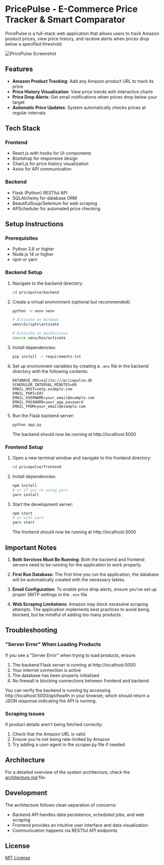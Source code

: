 # PricePulse - E-Commerce Price Tracker & Smart Comparator

PricePulse is a full-stack web application that allows users to track Amazon product prices, view price history, and receive alerts when prices drop below a specified threshold.

![PricePulse Screenshot](https://via.placeholder.com/800x450?text=PricePulse+Screenshot)

## Features

- **Amazon Product Tracking**: Add any Amazon product URL to track its price
- **Price History Visualization**: View price trends with interactive charts
- **Price Drop Alerts**: Get email notifications when prices drop below your target
- **Automatic Price Updates**: System automatically checks prices at regular intervals

## Tech Stack

### Frontend
- React.js with hooks for UI components
- Bootstrap for responsive design
- Chart.js for price history visualization
- Axios for API communication

### Backend
- Flask (Python) RESTful API
- SQLAlchemy for database ORM
- BeautifulSoup/Selenium for web scraping
- APScheduler for automated price checking

## Setup Instructions

### Prerequisites

- Python 3.8 or higher
- Node.js 14 or higher
- npm or yarn

### Backend Setup

1. Navigate to the backend directory:
   ```bash
   cd pricepulse/backend
   ```

2. Create a virtual environment (optional but recommended):
   ```bash
   python -m venv venv
   
   # Activate on Windows
   venv\Scripts\activate
   
   # Activate on macOS/Linux
   source venv/bin/activate
   ```

3. Install dependencies:
   ```bash
   pip install -r requirements.txt
   ```

4. Set up environment variables by creating a `.env` file in the backend directory with the following contents:
   ```
   DATABASE_URI=sqlite:///pricepulse.db
   SCHEDULER_INTERVAL_MINUTES=60
   EMAIL_HOST=smtp.example.com
   EMAIL_PORT=587
   EMAIL_USERNAME=your_email@example.com
   EMAIL_PASSWORD=your_app_password
   EMAIL_FROM=your_email@example.com
   ```

5. Run the Flask backend server:
   ```bash
   python app.py
   ```

   The backend should now be running at http://localhost:5000

### Frontend Setup

1. Open a new terminal window and navigate to the frontend directory:
   ```bash
   cd pricepulse/frontend
   ```

2. Install dependencies:
   ```bash
   npm install
   # or if you're using yarn
   yarn install
   ```

3. Start the development server:
   ```bash
   npm start
   # or with yarn
   yarn start
   ```

   The frontend should now be running at http://localhost:3000

## Important Notes

1. **Both Services Must Be Running**: Both the backend and frontend servers need to be running for the application to work properly.

2. **First Run Database**: The first time you run the application, the database will be automatically created with the necessary tables.

3. **Email Configuration**: To enable price drop alerts, ensure you've set up proper SMTP settings in the `.env` file.

4. **Web Scraping Limitations**: Amazon may block excessive scraping attempts. The application implements best practices to avoid being blocked, but be mindful of adding too many products.

## Troubleshooting

### "Server Error" When Loading Products

If you see a "Server Error" when trying to load products, ensure:

1. The backend Flask server is running at http://localhost:5000
2. Your internet connection is active
3. The database has been properly initialized
4. No firewall is blocking connections between frontend and backend

You can verify the backend is running by accessing http://localhost:5000/api/health in your browser, which should return a JSON response indicating the API is running.

### Scraping Issues

If product details aren't being fetched correctly:

1. Check that the Amazon URL is valid
2. Ensure you're not being rate-limited by Amazon
3. Try adding a user-agent in the scraper.py file if needed

## Architecture

For a detailed overview of the system architecture, check the [architecture.md](./architecture.md) file.

## Development

The architecture follows clean separation of concerns:
- Backend API handles data persistence, scheduled jobs, and web scraping
- Frontend provides an intuitive user interface and data visualization
- Communication happens via RESTful API endpoints

## License

[MIT License](LICENSE)